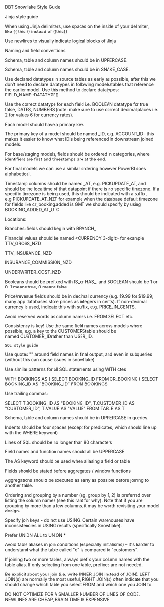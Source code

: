 DBT Snowflake Style Guide  


Jinja style guide

When using Jinja delimiters, use spaces on the inside of your delimiter, like {{ this }} instead of {{this}}

Use newlines to visually indicate logical blocks of Jinja


Naming and field conventions

Schema, table and column names should be in UPPERCASE.

Schema, table and column names should be in SNAKE_CASE.

Use declared datatypes in source tables as early as possible, after this we don’t need to declare datatypes in following models/tables that reference the earlier model. Use this method to declare datatypes: FIELD_NAME::DATATYPE()

Use the correct datatype for each field i.e. BOOLEAN datatype for true false, DATES, NUMBERS (note: make sure to use correct decimal places i.e. 2 for values 6 for currency rates).

Each model should have a primary key.

The primary key of a model should be named <OBJECT>_ID, e.g. ACCOUNT_ID– this makes it easier to know what IDis being referenced in downstream joined models.

For base/staging models, fields should be ordered in categories, where identifiers are first and timestamps are at the end.

For final models we can use a similar ordering however PowerBI does alphabetical.

Timestamp columns should be named <EVENT>_AT, e.g. PICKUPDATE_AT, and should be the localtime of that datapoint if there is no specific timezone. If a specific timezone is being used, this should be indicated with a suffix, e.g PICKUPDATE_AT_NZT for example when the database default timezone for fields like cr_booking.added is GMT we should specify by using BOOKING_ADDED_AT_UTC

Locations: 

Branches: fields should begin with BRANCH_ 

Financial values should be named <VALUE>_<VALUETYPE>_<CURRENCY 3-digit> for example TTV_GROSS_NZD

TTV_INSURANCE_NZD

INSURANCE_COMMISSION_NZD

UNDERWRITER_COST_NZD

Booleans should be prefixed with IS_or HAS_. and BOOLEAN should be 1 or 0. 1 means true, 0 means false.

Price/revenue fields should be in decimal currency (e.g. 19.99 for $19.99; many app databases store prices as integers in cents). If non-decimal currency is used, indicate this with suffix, e.g. PRICE_IN_CENTS.

Avoid reserved words as column names i.e. FROM SELECT etc.

Consistency is key! Use the same field names across models where possible, e.g. a key to the CUSTOMERStable should be named CUSTOMER_IDrather than USER_ID.


    SQL style guide

Use quotes "" around field names in final output, and even in subqueries (without this can cause issues in snowflake)

Use similar patterns for all SQL statements using WITH ctes

WITH BOOKINGS AS (
    SELECT BOOKING_ID FROM CR_BOOKING
)
SELECT 
    BOOKING_ID AS "BOOKING_ID"
FROM BOOKINGS

Use trailing commas:

SELECT
    T.BOOKING_ID AS "BOOKING_ID",
    T.CUSTOMER_ID AS "CUSTOMER_ID",
    T.VALUE AS "VALUE"
FROM TABLE AS T

Schema, table and column names should be in UPPERCASE in queries.

Indents should be four spaces (except for predicates, which should line up with the WHERE keyword)

Lines of SQL should be no longer than 80 characters

Field names and function names should all be UPPERCASE

The AS keyword should be used when aliasing a field or table

Fields should be stated before aggregates / window functions

Aggregations should be executed as early as possible before joining to another table.

Ordering and grouping by a number (eg. group by 1, 2) is preferred over listing the column names (see this rant for why). Note that if you are grouping by more than a few columns, it may be worth revisiting your model design.

Specify join keys - do not use USING. Certain warehouses have inconsistencies in USING results (specifically Snowflake).

Prefer UNION ALL to UNION *

Avoid table aliases in join conditions (especially initialisms) – it's harder to understand what the table called "c" is compared to "customers".

If joining two or more tables, always prefix your column names with the table alias. If only selecting from one table, prefixes are not needed.

Be explicit about your join (i.e. write INNER JOIN instead of JOIN). LEFT JOIN(s) are normally the most useful, RIGHT JOIN(s) often indicate that you should change which table you select FROM and which one you JOIN to.

DO NOT OPTIMIZE FOR A SMALLER NUMBER OF LINES OF CODE. NEWLINES ARE CHEAP, BRAIN TIME IS EXPENSIVE
